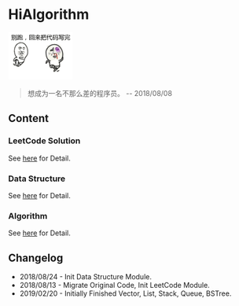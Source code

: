 # HiAlgorithm

![banner](banner.gif)

> 想成为一名不那么差的程序员。 -- 2018/08/08

## Content

### LeetCode Solution
See [here](leetcode) for Detail.

### Data Structure
See [here](ds) for Detail.

### Algorithm
See [here](algorithm) for Detail.

## Changelog
* 2018/08/24 - Init Data Structure Module.
* 2018/08/13 - Migrate Original Code, Init LeetCode Module.
* 2019/02/20 - Initially Finished Vector, List, Stack, Queue, BSTree.
